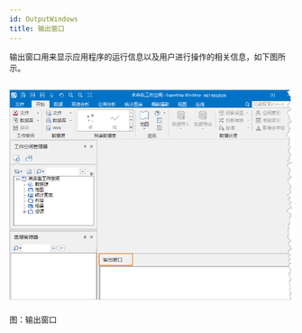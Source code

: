 ```yaml
---
id: OutputWindows
title: 输出窗口
---
```

输出窗口用来显示应用程序的运行信息以及用户进行操作的相关信息，如下图所示。

![](img/OutputWindowFloat.png)  
---  
图：输出窗口  
  

